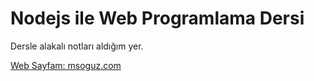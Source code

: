 # Nodejs ile Web Programlama Dersi
Dersle alakalı notları aldığım yer.

[Web Sayfam: msoguz.com](https://www.msoguz.com)